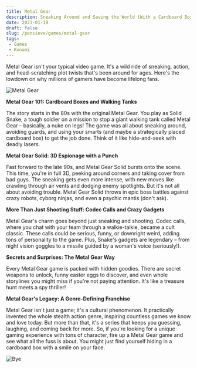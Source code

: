```yaml
---
title: Metal Gear
description: Sneaking Around and Saving the World (With a Cardboard Box; But Seriously, Those Boxes Are Awesome)
date: 2023-01-19
draft: false
slug: /pensieve/games/metal-gear
tags:
 - Games
 - Konami
---
```

Metal Gear isn't your typical video game. It's a wild ride of sneaking, action, and head-scratching plot twists that's been around for ages. Here's the lowdown on why millions of gamers have become lifelong fans.

![Metal Gear](https://wallpapercave.com/wp/wp12096394.jpg)

**Metal Gear 101: Cardboard Boxes and Walking Tanks**

The story starts in the 80s with the original Metal Gear. You play as Solid Snake, a tough soldier on a mission to stop a giant walking tank called Metal Gear – basically, a nuke on legs! The game was all about sneaking around, avoiding guards, and using your smarts (and maybe a strategically placed cardboard box) to get the job done. Think of it like hide-and-seek with deadly lasers.

**Metal Gear Solid: 3D Espionage with a Punch**

Fast forward to the late 90s, and Metal Gear Solid bursts onto the scene. This time, you're in full 3D, peeking around corners and taking cover from bad guys. The sneaking gets even more intense, with new moves like crawling through air vents and dodging enemy spotlights. But it's not all about avoiding trouble. Metal Gear Solid throws in epic boss battles against crazy robots, cyborg ninjas, and even a psychic mantis (don't ask).

**More Than Just Shooting Stuff: Codec Calls and Crazy Gadgets**

Metal Gear's charm goes beyond just sneaking and shooting. Codec calls, where you chat with your team through a walkie-talkie, became a cult classic. These calls could be serious, funny, or downright weird, adding tons of personality to the game. Plus, Snake's gadgets are legendary – from night vision goggles to a missile guided by a woman's voice (seriously!).

**Secrets and Surprises: The Metal Gear Way**

Every Metal Gear game is packed with hidden goodies. There are secret weapons to unlock, funny easter eggs to discover, and even whole storylines you might miss if you're not paying attention. It's like a treasure hunt meets a spy thriller!

**Metal Gear's Legacy: A Genre-Defining Franchise**

Metal Gear isn't just a game; it's a cultural phenomenon. It practically invented the whole stealth action genre, inspiring countless games we know and love today. But more than that, it's a series that keeps you guessing, laughing, and coming back for more. So, if you're looking for a unique gaming experience with tons of character, fire up a Metal Gear game and see what all the fuss is about. You might just find yourself hiding in a cardboard box with a smile on your face.

![Bye](https://wallpapercave.com/wp/wp13185109.jpg)
